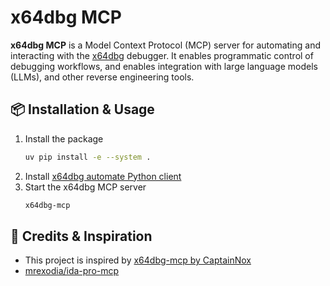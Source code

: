 # x64dbg MCP
**x64dbg MCP** is a Model Context Protocol (MCP) server for automating and interacting with the [x64dbg](https://x64dbg.com) debugger. It enables programmatic control of debugging workflows, and enables integration with large language models (LLMs), and other reverse engineering tools.

## 📦 Installation & Usage
1. Install the package
   ```bash
   uv pip install -e --system .
   ```
2. Install [x64dbg automate Python client](https://dariushoule.github.io/x64dbg-automate-pyclient/installation/)
3. Start the x64dbg MCP server
   ```bash
   x64dbg-mcp
   ```

## 🙌 Credits & Inspiration
* This project is inspired by [x64dbg-mcp by CaptainNox](https://github.com/CaptainNox/x64dbg-mcp/tree/main)
* [mrexodia/ida-pro-mcp](https://github.com/mrexodia/ida-pro-mcp)
